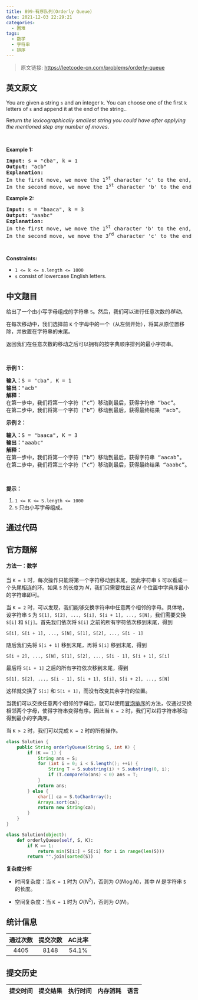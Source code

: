 ```yaml
---
title: 899-有序队列(Orderly Queue)
date: 2021-12-03 22:29:21
categories:
  - 困难
tags:
  - 数学
  - 字符串
  - 排序
---
```


> 原文链接: https://leetcode-cn.com/problems/orderly-queue


## 英文原文
<div><p>You are given a string <code>s</code> and an integer <code>k</code>. You can choose one of the first <code>k</code> letters of <code>s</code> and append it at the end of the string..</p>

<p>Return <em>the lexicographically smallest string you could have after applying the mentioned step any number of moves</em>.</p>

<p>&nbsp;</p>
<p><strong>Example 1:</strong></p>

<pre>
<strong>Input:</strong> s = &quot;cba&quot;, k = 1
<strong>Output:</strong> &quot;acb&quot;
<strong>Explanation:</strong> 
In the first move, we move the 1<sup>st</sup> character &#39;c&#39; to the end, obtaining the string &quot;bac&quot;.
In the second move, we move the 1<sup>st</sup> character &#39;b&#39; to the end, obtaining the final result &quot;acb&quot;.
</pre>

<p><strong>Example 2:</strong></p>

<pre>
<strong>Input:</strong> s = &quot;baaca&quot;, k = 3
<strong>Output:</strong> &quot;aaabc&quot;
<strong>Explanation:</strong> 
In the first move, we move the 1<sup>st</sup> character &#39;b&#39; to the end, obtaining the string &quot;aacab&quot;.
In the second move, we move the 3<sup>rd</sup> character &#39;c&#39; to the end, obtaining the final result &quot;aaabc&quot;.
</pre>

<p>&nbsp;</p>
<p><strong>Constraints:</strong></p>

<ul>
	<li><code>1 &lt;= k &lt;= s.length &lt;= 1000</code></li>
	<li><code>s</code> consist of lowercase English letters.</li>
</ul>
</div>

## 中文题目
<div><p>给出了一个由小写字母组成的字符串 <code>S</code>。然后，我们可以进行任意次数的<em>移动</em>。</p>

<p>在每次移动中，我们选择前 <code>K</code> 个字母中的一个（从左侧开始），将其从原位置移除，并放置在字符串的末尾。</p>

<p>返回我们在任意次数的移动之后可以拥有的按字典顺序排列的最小字符串。</p>

<p>&nbsp;</p>

<p><strong>示例 1：</strong></p>

<pre><strong>输入：</strong>S = &quot;cba&quot;, K = 1
<strong>输出：</strong>&quot;acb&quot;
<strong>解释：</strong>
在第一步中，我们将第一个字符（&ldquo;c&rdquo;）移动到最后，获得字符串 &ldquo;bac&rdquo;。
在第二步中，我们将第一个字符（&ldquo;b&rdquo;）移动到最后，获得最终结果 &ldquo;acb&rdquo;。
</pre>

<p><strong>示例 2：</strong></p>

<pre><strong>输入：</strong>S = &quot;baaca&quot;, K = 3
<strong>输出：</strong>&quot;aaabc&quot;
<strong>解释：
</strong>在第一步中，我们将第一个字符（&ldquo;b&rdquo;）移动到最后，获得字符串 &ldquo;aacab&rdquo;。
在第二步中，我们将第三个字符（&ldquo;c&rdquo;）移动到最后，获得最终结果 &ldquo;aaabc&rdquo;。
</pre>

<p>&nbsp;</p>

<p><strong>提示：</strong></p>

<ol>
	<li><code>1 &lt;= K &lt;= S.length&nbsp;&lt;= 1000</code></li>
	<li><code>S</code>&nbsp;只由小写字母组成。</li>
</ol>
</div>

## 通过代码
<RecoDemo>
</RecoDemo>


## 官方题解
#### 方法一：数学

当 `K = 1` 时，每次操作只能将第一个字符移动到末尾，因此字符串 `S` 可以看成一个头尾相连的环。如果 `S` 的长度为 $N$，我们只需要找出这 $N$ 个位置中字典序最小的字符串即可。

当 `K = 2` 时，可以发现，我们能够交换字符串中任意两个相邻的字母。具体地，设字符串 `S` 为 `S[1], S[2], ..., S[i], S[i + 1], ..., S[N]`，我们需要交换 `S[i]` 和 `S[j]`。首先我们依次将 `S[i]` 之前的所有字符依次移到末尾，得到

`S[i], S[i + 1], ..., S[N], S[1], S[2], ..., S[i - 1]`

随后我们先将 `S[i + 1]` 移到末尾，再将 `S[i]` 移到末尾，得到

`S[i + 2], ..., S[N], S[1], S[2], ..., S[i - 1], S[i + 1], S[i]`

最后将 `S[i + 1]` 之后的所有字符依次移到末尾，得到

`S[1], S[2], ..., S[i - 1], S[i + 1], S[i], S[i + 2], ..., S[N]`

这样就交换了 `S[i]` 和 `S[i + 1]`，而没有改变其余字符的位置。

当我们可以交换任意两个相邻的字母后，就可以使用[冒泡排序](https://baike.baidu.com/item/%E5%86%92%E6%B3%A1%E6%8E%92%E5%BA%8F)的方法，仅通过交换相邻两个字母，使得字符串变得有序。因此当 `K = 2` 时，我们可以将字符串移动得到最小的字典序。

当 `K > 2` 时，我们可以完成 `K = 2` 时的所有操作。

```Java [sol1]
class Solution {
    public String orderlyQueue(String S, int K) {
        if (K == 1) {
            String ans = S;
            for (int i = 0; i < S.length(); ++i) {
                String T = S.substring(i) + S.substring(0, i);
                if (T.compareTo(ans) < 0) ans = T;
            }
            return ans;
        } else {
            char[] ca = S.toCharArray();
            Arrays.sort(ca);
            return new String(ca);
        }
    }
}
```

```Python [sol1]
class Solution(object):
    def orderlyQueue(self, S, K):
        if K == 1:
            return min(S[i:] + S[:i] for i in range(len(S)))
        return "".join(sorted(S))
```

**复杂度分析**

* 时间复杂度：当 `K = 1` 时为 $O(N^2)$，否则为 $O(N \log N)$，其中 $N$ 是字符串 `S` 的长度。

* 空间复杂度：当 `K = 1` 时为 $O(N^2)$，否则为 $O(N)$。

## 统计信息
| 通过次数 | 提交次数 | AC比率 |
| :------: | :------: | :------: |
|    4405    |    8148    |   54.1%   |

## 提交历史
| 提交时间 | 提交结果 | 执行时间 |  内存消耗  | 语言 |
| :------: | :------: | :------: | :--------: | :--------: |
